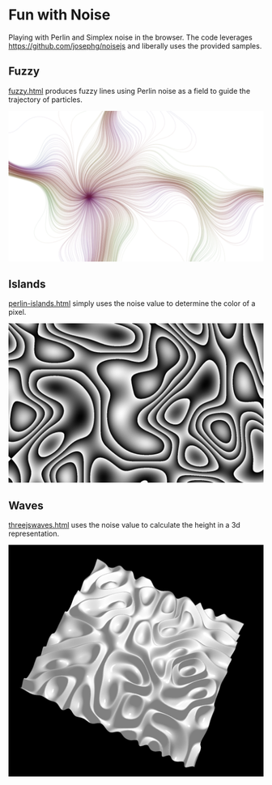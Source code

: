 # Fun with Noise
Playing with Perlin and Simplex noise in the browser. The code leverages
https://github.com/josephg/noisejs and liberally uses the provided samples.

## Fuzzy
[fuzzy.html](http://hessmer.org/generative/fun-with-noise/fuzzy.html) produces fuzzy lines using Perlin noise as a field to guide the trajectory of particles.

![Sample](/images/fuzzy6.png)

## Islands
[perlin-islands.html](http://hessmer.org/generative/fun-with-noise/perlin-islands.html) simply uses the noise value to determine the color of a pixel.

![Sample](/images/perlin-islands2.png)

## Waves
[threejswaves.html](http://hessmer.org/generative/fun-with-noise/threejswaves.html) uses the noise value to calculate the height in a 3d representation.

![Sample](/images/waves1.png)
